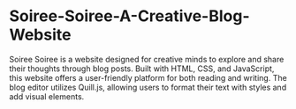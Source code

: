 # Soiree-Soiree-A-Creative-Blog-Website
Soiree Soiree is a website designed for creative minds to explore and share their thoughts through blog posts. Built with HTML, CSS, and JavaScript, this website offers a user-friendly platform for both reading and writing. The blog editor utilizes Quill.js, allowing users to format their text with styles and add visual elements.
